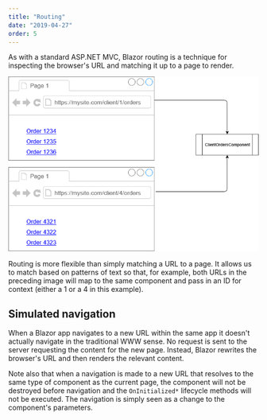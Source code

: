 ```yaml
---
title: "Routing"
date: "2019-04-27"
order: 5
---
```


As with a standard ASP.NET MVC, Blazor routing is a technique for inspecting the browser's URL and matching it up to a page to render.

![](images/image.png)

Routing is more flexible than simply matching a URL to a page. It allows us to match based on patterns of text so that, for example, both URLs in the preceding image will map to the same component and pass in an ID for context (either a 1 or a 4 in this example).

## Simulated navigation

When a Blazor app navigates to a new URL within the same app it doesn't actually navigate in the traditional WWW sense. No request is sent to the server requesting the content for the new page. Instead, Blazor rewrites the browser's URL and then renders the relevant content.

Note also that when a navigation is made to a new URL that resolves to the same type of component as the current page, the component will not be destroyed before navigation and the `OnInitialized*` lifecycle methods will not be executed. The navigation is simply seen as a change to the component's parameters.

